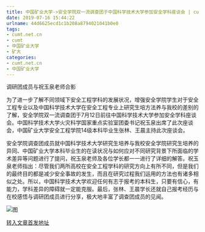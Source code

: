 ```yaml
---
title: 中国矿业大学->安全学院双一流调查团于中国科学技术大学参加安全学科座谈会 | cumt.net.cn
date: 2019-07-16 15:44:22
urlname: 44d6625ecd1c1b208a8794021041b0e0
tags: 
- cumt.net.cn
- cumt
- 中国矿业大学
- 矿大
categories:
- cumt.net.cn
- 中国矿业大学
---
```



调研团成员与祝玉泉老师合影

为了进一步了解不同领域下安全工程学科的发展状况，增强安全学院学生对于安全工程专业以及中国科学技术大学在安全工程专业上研究生培方法养与我校的差别的了解，安全学院双一流调查团于7月12日前往中国科学技术大学参加安全学科座谈会。中国科学技术大学火灾科学国家重点实验室团委书记祝玉泉出席了此次座谈会，中国矿业大学安全工程学院14级本科毕业生张林、王晨主持此次座谈会。

安全学院调查团成员就中国科学技术大学研究生培养与我校安全学院研究生培养的异同、中国矿业大学本科毕业生的在读状况与如何应对不同研究背景下所面临的学术差异等问题进行了提问，祝玉泉老师及各位学长都一一进行了详细的解答。祝玉泉老师指出：尽管我们两所高校在安全工程学科的研究方向上有所不同，但是我们的最终目的都是减少安全事故的发生，而且在研究过程我们运用的方法也有诸多相似之处。所以，中国科学技术大学欢迎任何有志于报考的本科生，只要有信心，有能力，学科差异的障碍就一定能克服。最后，张林、王晨学长还就自己报考经历与在校感悟与调研团成员进行分享，极大地丰富了调查团成员的见闻。



![图](http://xwzx.cumt.edu.cn/_upload/article/images/fa/5b/091501ab430fa4cff68a3b0c73cf/1b5efa2e-bbcf-416a-89a3-01eea3ae386b.jpg)

[转入文章首发地址](http://xwzx.cumt.edu.cn/22/34/c523a533044/page.htm)
